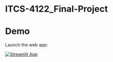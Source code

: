 # ITCS-4122_Final-Project


# Demo
Launch the web app:

[![Streamlit App](https://static.streamlit.io/badges/streamlit_badge_black_white.svg)](https://share.streamlit.io/chaosweeper/itcs-4122_final-project/main/app.py)